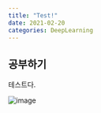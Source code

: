 ```yaml
---
title: "Test!"
date: 2021-02-20
categories: DeepLearning
---
```


## 공부하기

테스트다. <br>

![image](https://user-images.githubusercontent.com/40360823/108586773-e1c36d80-7393-11eb-962f-13e0697c45ee.png)




